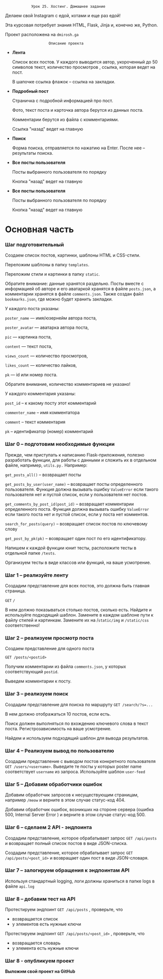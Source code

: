                 Урок 25. Хостинг. Домашнее задание 



Делаем свой Instagram с едой, котами и еще раз едой!

Эта курсовая потребует знания HTML, Flask, Jinja  и, конечно же, Python.

Проект расположена на `dmirosh.ga`

                        Описание проекта
- **Лента**
    
    Список всех постов. У каждого выводится автор, укороченный до 50 символов текст, количество просмотров , ссылка, которая ведет на пост. 
    
    В шапочке ссылка флажок – ссылка на закладки.

- **Подробный пост**
        
    Страничка с подробной информацией про пост. 
    
    Фото, текст поста и карточка автора берутся из данных поста.
    
    Комментарии берутся из файла с комментариями.
    
    Ссылка "назад" ведет на главную

- **Поиск**    
    
    Форма поиска, отправляется по нажатию на Enter. После нее – результаты поиска.

- **Все посты пользователя**
    
    Посты выбранного пользователя по порядку
    
    Кнопка "назад" ведет на главную

- **Все посты пользователя**
    
    Посты выбранного пользователя по порядку
    
    Кнопка "назад" ведет на главную

# Основная часть

### Шаг подготовительный

Создаем список постов, картинки, шаблоны HTML и CSS-стили.

Переложим шаблоны в папку `templates`.

Переложим стили и картинки в папку `static`.

Обратите внимание: данные хранятся раздельно. Посты вместе с информацией об авторе и его аватаркой хранятся в файле `posts.json`, а комментарии хранятся в файле `comments.json`. Также создан файл `bookmarks.json`, где можно будет хранить закладки.

У каждого поста указаны:

`poster_name` — имя/юзернейм автора поста,

`poster_avatar` — аватарка автора поста,

`pic` — картинка поста,

`content` — текст поста,

`views_count` — количество просмотров,

`likes_count` — количество лайков,

`pk` — id или номер поста.

Обратите внимание, количество комментариев не указано!

У каждого комментария указаны:

`post_id` – к какому посту этот комментарий

`commenter_name` – имя комментатора

`comment` – текст комментария

`pk` – идентификатор (номер) комментарий

### Шаг 0 – подготовим необходимые функции

Прежде, чем приступать к написанию Flask-приложения, полезно разработать функции, для работы с данными и сложить их в отдельном файле, например, `utils.py.` Например:

`get_posts_all()` – возвращает посты

`get_posts_by_user(user_name)` – возвращает посты определенного пользователя. Функция должна вызывать ошибку `ValueError` если такого пользователя нет и пустой список, если у пользователя нет постов.

`get_comments_by_post_id(post_id)` – возвращает комментарии определенного поста. Функция должна вызывать ошибку `ValueError` если такого поста нет и пустой список, если у поста нет комментов. 

`search_for_posts(query)` – возвращает список постов по ключевому слову

`get_post_by_pk(pk)` – возвращает один пост по его идентификатору. 

Напишем к каждой функции юнит тесты, расположите тесты в отдельной папке `/tests`.

Организуем тесты в виде классов или функций, на ваше усмотрение.

### Шаг 1 – реализуйте ленту

Создадим представление для всех постов, это должна быть главная страница.

`GET` `/` 

В нем должно показываться столько постов, сколько есть. Найдите и используйте подходящий шаблон. Замените в каждом шаблоне пути к файлу стилей и картинкам. Замените их на /`static/img` и `/static/css` соответственно!

### Шаг 2 – реализуем просмотр поста

Создаем представление для одного поста 

`GET /posts/<postid>` 

Получим комментарии из файла `comments.json`, у которых соответствующий `postid`.

Выведем комментарии к посту.

### Шаг 3 – реализуем поиск

Создадим представление для поиска по маршруту `GET /search/?s=...` 

В нем должно отображаться 10 постов, если есть. 

Поиск должен выполняться по вхождению ключевого слова в текст поста. Регистрозависимость на ваше усмотрение. 

Найдем и используем подходящий шаблон для вывода результатов. 

### Шаг 4 – Реализуем вывод по пользователю

Создадим представление с выводом постов конкретного пользователя `GET /users/<username>`. Выведите те посты у которых poster name соответствует `username` из запроса. Используйте шаблон `user-feed`

### Шаг 5 – Добавим обработчики ошибок

Добавим обработчик запросов к несуществующим страницам, например `/meow` и верните в этом случае статус-код 404.

Добавим обработчик ошибок, возникших на стороне сервера (ошибка 500, Internal Server Error ) и верните в этом случае статус-код 500.

### Шаг 6 – сделаем 2 API - эндпоинта

Создадим представление, которое обрабатывает запрос `GET /api/posts` и возвращает полный список постов в виде JSON-списка.

Создадим представление, которое обрабатывает запрос `GET /api/posts/<post_id>` и возвращает один пост в виде JSON-словаря.

### Шаг 7 – залогируем обращения к эндпоинтам API

Используя стандартный logging, логи должны храниться в папке logs в файле `api.log` 

### Шаг 8 – добавим тест на API

Протестируем эндпоинт `GET /api/posts` , проверьте, что

- возвращается список
- у элементов есть нужные ключи

Протестируем эндпоинт `GET /api/posts/<post_id>` , проверьте, что

- возвращается словарь
- у элемента есть нужные ключи

### Шаг 8 - опубликуем проект

**Выложим свой проект на GitHub**



